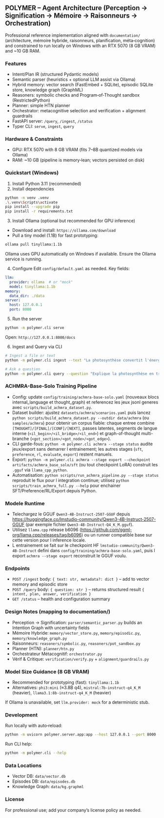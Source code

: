 ## POLYMER – Agent Architecture (Perception → Signification → Mémoire → Raisonneurs → Orchestration)

Professional reference implementation aligned with `documentation/` (architecture, mémoire hybride, raisonneurs, planification, méta‑cognition) and constrained to run locally on Windows with an RTX 5070 (8 GB VRAM) and ~10 GB RAM.

### Features
- Intent/Plan IR (structured Pydantic models)
- Semantic parser (heuristics + optional LLM assist via Ollama)
- Hybrid memory: vector search (FastEmbed + SQLite), episodic SQLite store, knowledge graph (GraphML)
- Reasoners: symbolic checks and Program‑of‑Thought sandbox (RestrictedPython)
- Planner: simple HTN planner
- Orchestrator: metacognitive selection and verification + alignment guardrails
- FastAPI server: `/query`, `/ingest`, `/status`
- Typer CLI: `serve`, `ingest`, `query`

### Hardware & Constraints
- GPU: RTX 5070 with 8 GB VRAM (fits 7–8B quantized models via Ollama)
- RAM: ~10 GB (pipeline is memory‑lean; vectors persisted on disk)

### Quickstart (Windows)
1) Install Python 3.11 (recommended)
2) Install dependencies
```bash
python -m venv .venv
.\.venv\Scripts\activate
pip install --upgrade pip
pip install -r requirements.txt
```

3) Install Ollama (optional but recommended for GPU inference)
- Download and install: `https://ollama.com/download`
- Pull a tiny model (1.1B) for fast prototyping:
```bash
ollama pull tinyllama:1.1b
```
Ollama uses GPU automatically on Windows if available. Ensure the Ollama service is running.

4) Configure
Edit `config/default.yaml` as needed. Key fields:
```yaml
llm:
  provider: ollama  # or "mock"
  model: tinyllama:1.1b
memory:
  data_dir: ./data
server:
  host: 127.0.0.1
  port: 8000
```

5) Run the server
```bash
python -m polymer.cli serve
```
Open: `http://127.0.0.1:8000/docs`

6) Ingest and Query via CLI
```bash
# Ingest a file or text
python -m polymer.cli ingest --text "La photosynthèse convertit l'énergie lumineuse en énergie chimique."

# Ask a question
python -m polymer.cli query --question "Explique la photosynthèse en trois étapes."
```

### ACHMRA-Base-Solo Training Pipeline
- Config: update `config/training/achmra-base-solo.yaml` (nouveaux blocs internal_language et thought_graph) et referencez les jeux jsonl generes avec `scripts/build_achmra_dataset.py`.
- Dataset builder: ajustez `datasets/achmra/scenarios.yaml` puis lancez `python scripts/build_achmra_dataset.py --outdir data/achmra` (ou `samples/achmra`) pour obtenir un corpus fiable: chaque entree combine `[THOUGHT]/[FINAL]/[CONF]/[NEXT]`, passes latentes, segments de langue interne (`<il_begin>/<il_bridge>/<il_end>`) et graph-of-thought multi-branche (`<got_section>/<got_node>/<got_edge>`).
- CLI garde-fous: `python -m polymer.cli achmra --stage status` audite jeux/export sans demarrer l entrainement; les autres stages (`sft`, `preference`, `rl`, `evaluate`, `export`) restent manuels.
- Export: `python -m polymer.cli achmra --stage export --checkpoint artifacts/achmra_base_solo/sft` (ou tout checkpoint LoRA) construit les `.gguf` via `llama_cpp_python`.
- Automatisation: `python scripts/run_achmra_pipeline.py --stage status` reproduit le flux pour l integration continue; utilisez `python scripts/train_achmra_full.py --help` pour enchainer SFT/Preference/RL/Export depuis Python.

### Modele Runtime
- Telechargez le GGUF `Qwen3-4B-Instruct-2507-GGUF` depuis https://huggingface.co/lmstudio-community/Qwen3-4B-Instruct-2507-GGUF (par exemple fichier `Qwen3-4B-Instruct-Q4_K_M.gguf`).
- Utilisez `llama.cpp` release b6096 (https://github.com/ggml-org/llama.cpp/releases/tag/b6096) ou un runner compatible base sur cette version pour l inference locale.
- L entrainement se fait sur le checkpoint HF `lmstudio-community/Qwen3-4B-Instruct` defini dans `config/training/achmra-base-solo.yaml`, puis l export `achmra --stage export` reconstruit le GGUF voulu.

### Endpoints
- `POST /ingest` body: `{ text: str, metadata?: dict }` – add to vector memory and episodic store
- `POST /query` body: `{ question: str }` – returns structured result `{ intent, plan, answer, verification }`
- `GET /status` – health and configuration summary

### Design Notes (mapping to documentation/)
- Perception → Signification: `parser/semantic_parser.py` builds an Intention Graph with uncertainty fields
- Mémoire Hybride: `memory/vector_store.py`, `memory/episodic.py`, `memory/knowledge_graph.py`
- Raisonneurs: `reasoners/symbolic.py`, `reasoners/pot_sandbox.py`
- Planner (HTN): `planner/htn.py`
- Orchestrateur Métacognitif: `orchestrator.py`
- Vérif & Critique: `verification/verify.py` + `alignment/guardrails.py`

### Model Size Guidance (8 GB VRAM)
- Recommended for prototyping (fast): `tinyllama:1.1b`
- Alternatives: `phi3:mini` (≈3.8B q4), `mistral:7b-instruct-q4_K_M` (heavier), `llama3.1:8b-instruct-q4_K_M` (heavier)

If Ollama is unavailable, set `llm.provider: mock` for a deterministic stub.

### Development
Run locally with auto‑reload:
```bash
python -m uvicorn polymer.server.app:app --host 127.0.0.1 --port 8000 --reload
```

Run CLI help:
```bash
python -m polymer.cli --help
```

### Data Locations
- Vector DB: `data/vector.db`
- Episodes DB: `data/episodes.db`
- Knowledge Graph: `data/kg.graphml`

### License
For professional use; add your company’s license policy as needed.



